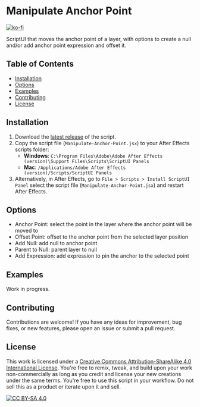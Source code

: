 # Manipulate Anchor Point
[![ko-fi](https://ko-fi.com/img/githubbutton_sm.svg)](https://ko-fi.com/M4M212BC7C)

ScriptUI that moves the anchor point of a layer, with options to create a null and/or add anchor point expression and offset it.

## Table of Contents

- [Installation](https://github.com/evefalcao/EF_Manipulate-Anchor-Point?tab=readme-ov-file#installation)
- [Options](https://github.com/evefalcao/EF_Manipulate-Anchor-Point?tab=readme-ov-file#options)
- [Examples](https://github.com/evefalcao/EF_Manipulate-Anchor-Point?tab=readme-ov-file#examples)
- [Contributing](https://github.com/evefalcao/EF_Manipulate-Anchor-Point?tab=readme-ov-file#contributing)
- [License](https://github.com/evefalcao/EF_Manipulate-Anchor-Point?tab=readme-ov-file#license)

## Installation
1. Download the [latest release](https://github.com/evefalcao/EF_Manipulate-Anchor-Point/archive/refs/heads/main.zip) of the script.
2. Copy the script file (`Manipulate-Anchor-Point.jsx`) to your After Effects scripts folder:
    - **Windows**: `C:\Program Files\Adobe\Adobe After Effects (version)\Support Files\Scripts\ScriptUI Panels`
    - **Mac**: `/Applications/Adobe After Effects (version)/Scripts/ScriptUI Panels`
3. Alternatively, in After Effects, go to `File > Scripts > Install ScriptUI Panel` select the script file (`Manipulate-Anchor-Point.jsx`) and restart After Effects.

## Options
- Anchor Point: select the point in the layer where the anchor point will be moved to
- Offset Point: offset to the anchor point from the selected layer position
- Add Null: add null to anchor point
- Parent to Null: parent layer to null
- Add Expression: add expression to pin the anchor to the selected point

## Examples
Work in progress.

## Contributing
Contributions are welcome! If you have any ideas for improvement, bug fixes, or new features, please open an issue or submit a pull request.

## License
This work is licensed under a
[Creative Commons Attribution-ShareAlike 4.0 International License][cc-by-sa].
You're free to remix, tweak, and build upon your work non-commercially as long as you credit and license your new creations under the same terms. You're free to use this script in your workflow. Do not sell this as a product or iterate upon it and sell.

[![CC BY-SA 4.0][cc-by-sa-image]][cc-by-sa]

[cc-by-sa]: http://creativecommons.org/licenses/by-sa/4.0/
[cc-by-sa-image]: https://licensebuttons.net/l/by-sa/4.0/88x31.png
[cc-by-sa-shield]: https://img.shields.io/badge/License-CC%20BY--SA%204.0-lightgrey.svg

